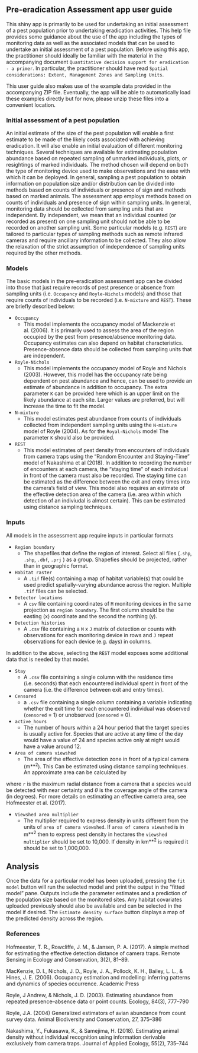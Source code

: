 Pre-eradication Assessment app user guide
-----------------------------------------

This shiny app is primarily to be used for undertaking an initial
assessment of a pest population prior to undertaking eradication
activities. This help file provides some guidance about the use of the
app including the types of monitoring data as well as the associated
models that can be used to undertake an initial assessment of a pest
population. Before using this app, the practitioner should ideally be
familiar with the material in the accompanying document
`Quantitative decision support for eradication - a primer`. In
particular, the practitioner should have read
`Spatial considerations: Extent, Management Zones and Sampling Units`.

This user guide also makes use of the example data provided in the
accompanying ZIP file. Eventually, the app will be able to automatically
load these examples directly but for now, please unzip these files into
a convenient location.

### Initial assessment of a pest population

An initial estimate of the size of the pest population will enable a
first estimate to be made of the likely costs associated with achieving
eradication. It will also enable an initial evaluation of different
monitoring techniques. Several techniques are available for estimating
population abundance based on repeated sampling of unmarked individuals,
plots, or resightings of marked individuals. The method chosen will
depend on both the type of monitoring device used to make observations
and the ease with which it can be deployed. In general, sampling a pest
population to obtain information on population size and/or distribution
can be divided into methods based on counts of individuals or presence
of sign and methods based on marked animals. The assessment app employs
methods based on counts of individuals and presence of sign within
sampling units. In general, monitoring data should be collected from
sampling units that are independent. By independent, we mean that an
individual counted (or recorded as present) on one sampling unit should
not be able to be recorded on another sampling unit. Some particular
models (e.g. `REST`) are tailored to particular types of sampling
methods such as remote infrared cameras and require ancillary
information to be collected. They also allow the relaxation of the
strict assumption of independence of sampling units required by the
other methods.

### Models

The basic models in the pre-eradication assessment app can be divided
into those that just require records of pest presence or absence from
sampling units (i.e. `Occupancy` and `Royle-Nichols` models) and those
that require counts of individuals to be recorded (i.e. `N-mixture` and
`REST`). These are briefly described below:

-   `Occupancy`
    -   This model implements the occupancy model of Mackenzie et
        al. (2006). It is primarily used to assess the area of the
        region occupied by the pest from presence/absence monitoring
        data. Occupancy estimates can also depend on habitat
        characteristics. Presence-absence data should be collected from
        sampling units that are independent.  
-   `Royle-Nichols`
    -   This model implements the occupancy model of Royle and Nichols
        (2003). However, this model has the occupancy rate being
        dependent on pest abundance and hence, can be used to provide an
        estimate of abundance in addition to occupancy. The extra
        parameter `K` can be provided here which is an upper limit on
        the likely abundance at each site. Larger values are preferred,
        but will increase the time to fit the model.
-   `N-mixture`
    -   This model estimates pest abundance from counts of individuals
        collected from independent sampling units using the `N-mixture`
        model of Royle (2004). As for the `Royal-Nichols` model The
        parameter `K` should also be provided.
-   `REST`
    -   This model estimates of pest density from encounters of
        individuals from camera traps using the “Random Encounter and
        Staying-Time” model of Nakashima et al (2018). In addition to
        recording the number of encounters at each camera, the “staying
        time” of each individual in front of the camera must also be
        recorded. The staying time can be estimated as the difference
        between the exit and entry times into the camera’s field of
        view. This model also requires an estimate of the effective
        detection area of the camera (i.e. area within which detection
        of an indiviudal is almost certain). This can be estimated using
        distance sampling techniques.

### Inputs

All models in the assessment app require inputs in particular formats

-   `Region boundary`
    -   The shapefiles that define the region of interest. Select all
        files (`.shp`, `.shp`, `.dbf`, `.prj` ) as a group. Shapefies
        should be projected, rather than in geographic format.
-   `Habitat raster`
    -   A `.tif` file(s) containing a map of habitat variable(s) that
        could be used predict spatially-varying abundance across the
        region. Multiple `.tif` files can be selected.
-   `Detector locations`
    -   A `csv` file containing coordinates of `M` monitoring devices in
        the same projection as `region boundary`. The first column
        should be the easting (x) coordinate and the second the northing
        (y).
-   `Detection histories`
    -   A `.csv` file containing a `M` x `J` matrix of detection or
        counts with observations for each monitoring device in rows and
        `J` repeat observations for each device (e.g. days) in columns.

In addition to the above, selecting the `REST` model exposes some
additional data that is needed by that model.

-   `Stay`
    -   A `.csv` file containing a single column with the residence time
        (i.e. seconds) that each encountered individual spent in front
        of the camera (i.e. the difference between exit and entry
        times).
-   `Censored`
    -   a `.csv` file containing a single column containing a variable
        indicating whether the exit time for each encountered individual
        was observed (`censored` = 1) or unobserved (`censored` = 0).
-   `active_hours`
    -   The number of hours within a 24 hour period that the target
        species is usually active for. Species that are active at any
        time of the day would have a value of 24 and species active only
        at night would have a value around 12.
-   `Area of camera viewshed`
    -   The area of the effective detection zone in front of a typical
        camera (m**<sup>2</sup>). This Can be estimated using distance
        sampling techniques. An approximate area can be calculated by

where `r` is the maximum radial distance from a camera that a species
would be detected with near certainty and *θ* is the coverage angle of
the camera (in degrees). For more details on estimating an effective
camera area, see Hofmeester et al. (2017).

-   `Viewshed area multiplier`
    -   The multiplier required to express density in units different
        from the units of `area of camera viewshed`. If
        `area of camera viewshed` is in m**<sup>2</sup> then to express
        pest density in hectares the `viewshed multiplier` should be set
        to 10,000. If density in km**<sup>2</sup> is required it should
        be set to 1,000,000.

Analysis
--------

Once the data for a particular model has been uploaded, pressing the
`fit model` button will run the selected model and print the output in
the “fitted model” pane. Outputs include the parameter estimates and a
prediction of the population size based on the monitored sites. Any
habitat covariates uploaded previously should also be available and can
be selected in the model if desired. The `Estimate density surface`
button displays a map of the predicted density across the region.

### References

Hofmeester, T. R., Rowcliffe, J. M., & Jansen, P. A. (2017). A simple
method for estimating the effective detection distance of camera traps.
Remote Sensing in Ecology and Conservation, 3(2), 81–89.

MacKenzie, D. I., Nichols, J. D., Royle, J. A., Pollock, K. H., Bailey,
L. L., & Hines, J. E. (2006). Occupancy estimation and modelling:
inferring patterns and dynamics of species occurrence. Academic Press

Royle, J Andrew, & Nichols, J. D. (2003). Estimating abundance from
repeated presence–absence data or point counts. Ecology, 84(3), 777–790

Royle, J.A. (2004) Generalized estimators of avian abundance from count
survey data. Animal Biodiversity and Conservation, 27, 375–386

Nakashima, Y., Fukasawa, K., & Samejima, H. (2018). Estimating animal
density without individual recognition using information derivable
exclusively from camera traps. Journal of Applied Ecology, 55(2),
735–744
